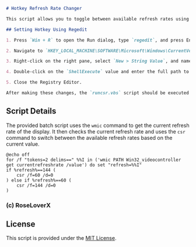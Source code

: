 ```markdown
# Hotkey Refresh Rate Changer

This script allows you to toggle between available refresh rates using a hotkey. It uses the `wmic` command to retrieve the current refresh rate of the display and then switches between the available refresh rates based on the current value.

## Setting Hotkey Using Regedit

1. Press `Win + R` to open the Run dialog, type `regedit`, and press Enter to open the Registry Editor.

2. Navigate to `HKEY_LOCAL_MACHINE\SOFTWARE\Microsoft\Windows\CurrentVersion\Explorer\AppKey\18`.

3. Right-click on the right pane, select `New > String Value`, and name the new string value `ShellExecute`.

4. Double-click on the `ShellExecute` value and enter the full path to the `runcsr.vbs` script.

5. Close the Registry Editor.

After making these changes, the `runcsr.vbs` script should be executed when the specified hotkey (AppKey 18) is pressed.
```

## Script Details

The provided batch script uses the `wmic` command to get the current refresh rate of the display. It then checks the current refresh rate and uses the `csr` command to switch between the available refresh rates based on the current value.

```batch
@echo off
for /f "tokens=2 delims==" %%I in ('wmic PATH Win32_videocontroller get currentrefreshrate /value') do set "refresh=%%I"
if %refresh%==144 (
    csr /f=60 /d=0
) else if %refresh%==60 (
    csr /f=144 /d=0
)
```

### (c) RoseLoverX

## License

This script is provided under the [MIT License](https://opensource.org/licenses/MIT).
```
